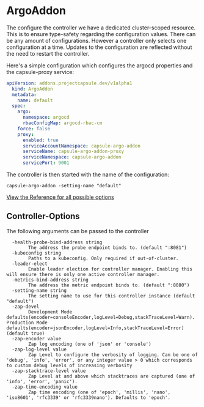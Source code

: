 # ArgoAddon

The configure the controller we have a dedicated cluster-scoped resource. This is to ensure type-safety regarding the configuration values. There can be any amount of configurations. However a controller only selects one configuration at a time. Updates to the configuration are reflected without the need to restart the controller.

Here's a simple configuration which configures the argocd properties and the capsule-proxy service:

```yaml
apiVersion: addons.projectcapsule.dev/v1alpha1
  kind: ArgoAddon
  metadata:
    name: default
  spec:
    argo:
      namespace: argocd
      rbacConfigMap: argocd-rbac-cm
    force: false
    proxy:
      enabled: true
      serviceAccountNamespace: capsule-argo-addon
      serviceName: capsule-argo-addon-proxy
      serviceNamespace: capsule-argo-addon
      servicePort: 9001
```

The controller is then started with the name of the configuration:

```shell
capsule-argo-addon -setting-name "default"
```

[View the Reference for all possible options](./reference.md)

## Controller-Options

The following arguments can be passed to the controller

```shell
  -health-probe-bind-address string
    	The address the probe endpoint binds to. (default ":8081")
  -kubeconfig string
    	Paths to a kubeconfig. Only required if out-of-cluster.
  -leader-elect
    	Enable leader election for controller manager. Enabling this will ensure there is only one active controller manager.
  -metrics-bind-address string
    	The address the metric endpoint binds to. (default ":8080")
  -setting-name string
    	The setting name to use for this controller instance (default "default")
  -zap-devel
    	Development Mode defaults(encoder=consoleEncoder,logLevel=Debug,stackTraceLevel=Warn). Production Mode defaults(encoder=jsonEncoder,logLevel=Info,stackTraceLevel=Error) (default true)
  -zap-encoder value
    	Zap log encoding (one of 'json' or 'console')
  -zap-log-level value
    	Zap Level to configure the verbosity of logging. Can be one of 'debug', 'info', 'error', or any integer value > 0 which corresponds to custom debug levels of increasing verbosity
  -zap-stacktrace-level value
    	Zap Level at and above which stacktraces are captured (one of 'info', 'error', 'panic').
  -zap-time-encoding value
    	Zap time encoding (one of 'epoch', 'millis', 'nano', 'iso8601', 'rfc3339' or 'rfc3339nano'). Defaults to 'epoch'.
```
